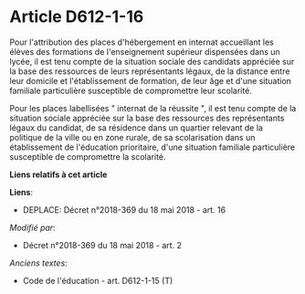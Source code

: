 # Article D612-1-16

Pour l'attribution des places d'hébergement en internat accueillant les élèves des formations de l'enseignement supérieur
dispensées dans un lycée, il est tenu compte de la situation sociale des candidats appréciée sur la base des ressources de
leurs représentants légaux, de la distance entre leur domicile et l'établissement de formation, de leur âge et d'une
situation familiale particulière susceptible de compromettre leur scolarité.

Pour les places labellisées " internat de la réussite ", il est tenu compte de la situation sociale appréciée sur la base des
ressources des représentants légaux du candidat, de sa résidence dans un quartier relevant de la politique de la ville ou en
zone rurale, de sa scolarisation dans un établissement de l'éducation prioritaire, d'une situation familiale particulière
susceptible de compromettre la scolarité.

**Liens relatifs à cet article**

**Liens**:

  - DEPLACE: Décret n°2018-369 du 18 mai 2018 - art. 16

_Modifié par_:

  - Décret n°2018-369 du 18 mai 2018 - art. 2

_Anciens textes_:

  - Code de l'éducation - art. D612-1-15 (T)
